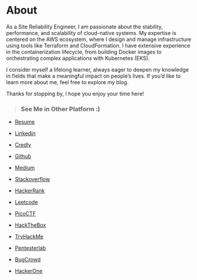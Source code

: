 # About

As a Site Reliability Engineer, I am passionate about the stability, performance, and scalability of cloud-native systems. My expertise is centered on the AWS ecosystem, where I design and manage infrastructure using tools like Terraform and CloudFormation. I have extensive experience in the containerization lifecycle, from building Docker images to orchestrating complex applications with Kubernetes (EKS).

I consider myself a lifelong learner, always eager to deepen my knowledge in fields that make a meaningful impact on people’s lives. If you’d like to learn more about me, feel free to explore my blog. 

Thanks for stopping by, I hope you enjoy your time here!


> ### See Me in Other Platform :)

- [Resume](https://drive.google.com/file/d/1mEAmF6onPbz04FM6ZkFjF7sTX3dSnf61/view?usp=sharing) 

- [Linkedin](https://www.linkedin.com/in/rafifdna/)

- [Credly](https://www.credly.com/users/rafifdna)

- [Github](https://github.com/rafifdna/)

- [Medium](https://medium.com/@rafifdna/)

- [Stackoverflow](https://stackoverflow.com/users/19658910/rafifdna/)

- [HackerRank](https://www.hackerrank.com/profile/rafifdna/)

- [Leetcode](https://leetcode.com/u/rafifdna/)

- [PicoCTF](https://play.picoctf.org/users/rafifdna/)

- [HackTheBox](https://ctf.hackthebox.com/user/profile/438652/)

- [TryHackMe](https://tryhackme.com/p/rafifdna/)

- [Pentesterlab](https://pentesterlab.com/profile/rafifdna/)

- [BugCrowd](https://bugcrowd.com/rafifdna/)

- [HackerOne](https://hackerone.com/rafifdna/)
